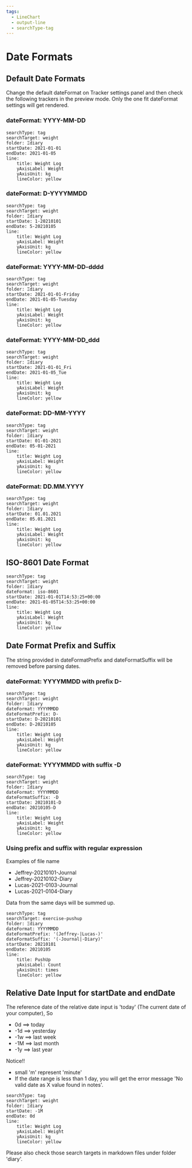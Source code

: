 ```yaml
---
tags:
  - LineChart
  - output-line
  - searchType-tag
---
```

# Date Formats
## Default Date Formats

Change the default dateFormat on Tracker settings panel and then check the following trackers in the preview mode. Only the one fit dateFormat settings will get rendered.

### dateFormat: YYYY-MM-DD

```tracker
searchType: tag
searchTarget: weight
folder: Ξdiary
startDate: 2021-01-01
endDate: 2021-01-05
line:
    title: Weight Log
    yAxisLabel: Weight
    yAxisUnit: kg
    lineColor: yellow
```

### dateFormat: D-YYYYMMDD

```tracker
searchType: tag
searchTarget: weight
folder: Ξdiary
startDate: 1-20210101
endDate: 5-20210105
line:
    title: Weight Log
    yAxisLabel: Weight
    yAxisUnit: kg
    lineColor: yellow
```

### dateFormat: YYYY-MM-DD-dddd

```tracker
searchType: tag
searchTarget: weight
folder: Ξdiary
startDate: 2021-01-01-Friday
endDate: 2021-01-05-Tuesday
line:
    title: Weight Log
    yAxisLabel: Weight
    yAxisUnit: kg
    lineColor: yellow
```

### dateFormat: YYYY-MM-DD_ddd

```tracker
searchType: tag
searchTarget: weight
folder: Ξdiary
startDate: 2021-01-01_Fri
endDate: 2021-01-05_Tue
line:
    title: Weight Log
    yAxisLabel: Weight
    yAxisUnit: kg
    lineColor: yellow
```

### dateFormat: DD-MM-YYYY

```tracker
searchType: tag
searchTarget: weight
folder: Ξdiary
startDate: 01-01-2021
endDate: 05-01-2021
line:
    title: Weight Log
    yAxisLabel: Weight
    yAxisUnit: kg
    lineColor: yellow
```

### dateFormat: DD.MM.YYYY

```tracker
searchType: tag
searchTarget: weight
folder: Ξdiary
startDate: 01.01.2021
endDate: 05.01.2021
line:
    title: Weight Log
    yAxisLabel: Weight
    yAxisUnit: kg
    lineColor: yellow
```

## ISO-8601 Date Format

```tracker
searchType: tag
searchTarget: weight
folder: Ξdiary
dateFormat: iso-8601
startDate: 2021-01-01T14:53:25+00:00
endDate: 2021-01-05T14:53:25+00:00
line:
    title: Weight Log
    yAxisLabel: Weight
    yAxisUnit: kg
    lineColor: yellow
```

## Date Format Prefix and Suffix

The string provided in dateFormatPrefix and dateFormatSuffix will be removed before parsing dates.

### dateFormat: YYYYMMDD with prefix D-

```tracker
searchType: tag
searchTarget: weight
folder: Ξdiary
dateFormat: YYYYMMDD
dateFormatPrefix: D-
startDate: D-20210101
endDate: D-20210105
line:
    title: Weight Log
    yAxisLabel: Weight
    yAxisUnit: kg
    lineColor: yellow
```

### dateFormat: YYYYMMDD with suffix -D

```tracker
searchType: tag
searchTarget: weight
folder: Ξdiary
dateFormat: YYYYMMDD
dateFormatSuffix: -D
startDate: 20210101-D
endDate: 20210105-D
line:
    title: Weight Log
    yAxisLabel: Weight
    yAxisUnit: kg
    lineColor: yellow
```

### Using prefix and suffix with regular expression

Examples of file name

- Jeffrey-20210101-Journal
- Jeffrey-20210102-Diary
- Lucas-2021-0103-Journal
- Lucas-2021-0104-Diary

Data from the same days will be summed up.

```tracker
searchType: tag
searchTarget: exercise-pushup
folder: Ξdiary
dateFormat: YYYYMMDD
dateFormatPrefix: '(Jeffrey-|Lucas-)'
dateFormatSuffix: '(-Journal|-Diary)'
startDate: 20210101
endDate: 20210105
line:
    title: PushUp
    yAxisLabel: Count
    yAxisUnit: times
    lineColor: yellow
```

## Relative Date Input for startDate and endDate

The reference date of the relative date input is 'today' (The current date of your computer), So

- 0d ==> today
- -1d ==> yesterday
- -1w ==> last week
- -1M ==> last month
- -1y ==> last year

Notice!!

- small 'm' represent 'minute'
- If the date range is less than 1 day, you will get the error message 'No valid date as X value found in notes'.

```tracker
searchType: tag
searchTarget: weight
folder: Ξdiary
startDate: -1M
endDate: 0d
line:
    title: Weight Log
    yAxisLabel: Weight
    yAxisUnit: kg
    lineColor: yellow
```

Please also check those search targets in markdown files under folder 'diary'.
